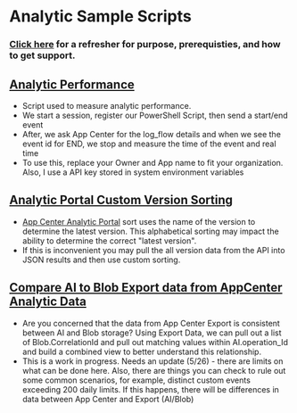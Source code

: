 # Analytic Sample Scripts

### [Click here](/README.md) for a refresher for purpose, prerequisties, and how to get support.

## [Analytic Performance](/Analytics/AnalyticPerformance.ps1)
* Script used to measure analytic performance. 
* We start a session, register our PowerShell Script, then send a start/end event
* After, we ask App Center for the log_flow details and when we see the event id for END, we stop and measure the time of the event and real time
* To use this, replace your Owner and App name to fit your organization. Also, I use a API key stored in system environment variables

## [Analytic Portal Custom Version Sorting](/Analytics/AnalyticPortalCustomVersionSorting.ps1)
* [App Center Analytic Portal](https://docs.microsoft.com/en-us/appcenter/analytics/overview#active-users-per-version) sort uses the name of the version to determine the latest version. This alphabetical sorting may impact
the ability to determine the correct "latest version". 
*  If this is inconvenient you may pull the all version data from the API into JSON results and then use custom sorting.

## [Compare AI to Blob Export data from AppCenter Analytic Data](Analytics/Match_Blob_AI_Export_From_AppCenter_Analytics.ps1)
* Are you concerned that the data from App Center Export is consistent between AI and Blob storage? Using Export Data, we can pull out a list of Blob.CorrelationId and pull out matching values within AI.operation_Id and build a combined view to better understand this relationship.
* This is a work in progress. Needs an update (5/26) - there are limits on what can be done here. Also, there are things you can check to rule out some common scenarios, for example, distinct custom events exceeding 200 daily limits. If this happens, there will be differences in data between App Center and Export (AI/Blob)